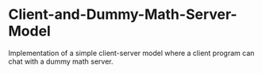 # Client-and-Dummy-Math-Server-Model
Implementation of a simple client-server model where a client program can chat with a dummy math server.
